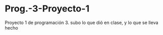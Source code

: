 # Prog.-3-Proyecto-1
Proyecto 1 de programación 3.
subo lo que dió en clase, y lo que se lleva hecho
